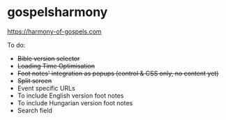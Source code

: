 # gospelsharmony
https://harmony-of-gospels.com

To do:
<ul>
  <li><s>Bible version selector</s></li>
  <li><s>Loading Time Optimisation</s></li>
  <li><s>Foot notes' integration as popups (control & CSS only, no content yet)</s></li>
  <li><s>Split screen</s></li>
  <li>Event specific URLs</li>
  <li>To include English version foot notes</li>
  <li>To include Hungarian version foot notes</li>
  <li>Search field</li>
</ul>
